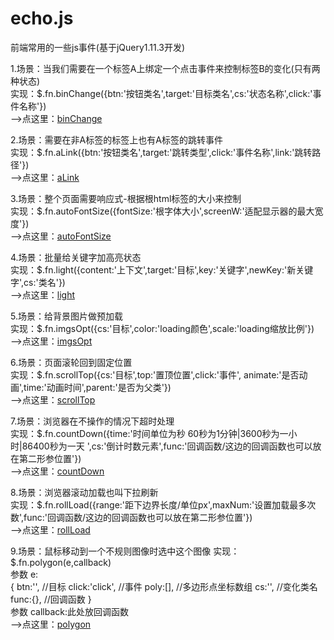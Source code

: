 # echo.js
前端常用的一些js事件(基于jQuery1.11.3开发)

1.场景：当我们需要在一个标签A上绑定一个点击事件来控制标签B的变化(只有两种状态)       
  实现：$.fn.binChange({btn:'按钮类名',target:'目标类名',cs:'状态名称',click:'事件名称'})   
  -->点这里：[binChange](http://htmlpreview.github.io/?https://github.com/MrRetro/Echo/blob/master/src/1.给按钮绑定事件.html)
     
2.场景：需要在非A标签的标签上也有A标签的跳转事件   
  实现：$.fn.aLink({btn:'按钮类名',target:'跳转类型',click:'事件名称',link:'跳转路径'})   
  -->点这里：[aLink](http://htmlpreview.github.io/?https://github.com/MrRetro/Echo/blob/master/src/2.单页非a标签需要有a标签跳转.html)
     
3.场景：整个页面需要响应式-根据根html标签的大小来控制   
  实现：$.fn.autoFontSize({fontSize:'根字体大小',screenW:'适配显示器的最大宽度'})   
  -->点这里：[autoFontSize](http://htmlpreview.github.io/?https://github.com/MrRetro/Echo/blob/master/src/3.小球随html字体大小而缩放.html)
     
4.场景：批量给关键字加高亮状态   
  实现：$.fn.light({content:'上下文',target:'目标',key:'关键字',newKey:'新关键字',cs:'类名'})   
  -->点这里：[light](http://htmlpreview.github.io/?https://github.com/MrRetro/Echo/blob/master/src/4.批量替换关键字.html)
     
5.场景：给背景图片做预加载   
  实现：$.fn.imgsOpt({cs:'目标',color:'loading颜色',scale:'loading缩放比例'})   
  -->点这里：[imgsOpt](http://htmlpreview.github.io/?https://github.com/MrRetro/Echo/blob/master/src/5.背景图片预先加载.html)
     
6.场景：页面滚轮回到固定位置  
	实现：$.fn.scrollTop({cs:'目标',top:'置顶位置',click:'事件',	animate:'是否动画',time:'动画时间',parent:'是否为父类'})    
  -->点这里：[scrollTop](http://htmlpreview.github.io/?https://github.com/MrRetro/Echo/blob/master/src/6.滚轮回到顶部.html)
     
7.场景：浏览器在不操作的情况下超时处理  
	实现：$.fn.countDown({time:'时间单位为秒  60秒为1分钟|3600秒为一小时|86400秒为一天 ',cs:'倒计时数元素',func:'回调函数/这边的回调函数也可以放在第二形参位置'})    
  -->点这里：[countDown](http://htmlpreview.github.io/?https://github.com/MrRetro/Echo/blob/master/src/7.倒计时关闭浏览器.html)
     
8.场景：浏览器滚动加载也叫下拉刷新  
	实现：$.fn.rollLoad({range:'距下边界长度/单位px',maxNum:'设置加载最多次数',func:'回调函数/这边的回调函数也可以放在第二形参位置'})    
  -->点这里：[rollLoad](http://htmlpreview.github.io/?https://github.com/MrRetro/Echo/blob/master/src/8.滚动加载_下拉刷新.html)
     
9.场景：鼠标移动到一个不规则图像时选中这个图像 
	实现：$.fn.polygon(e,callback)   
			参数 e:   
				{
					btn:'',					//目标
					click:'click',	//事件
					poly:[],				//多边形点坐标数组
					cs:'',					//变化类名
					func:{},				//回调函数
				}  
			参数 callback:此处放回调函数  
  -->点这里：[polygon](http://htmlpreview.github.io/?https://github.com/MrRetro/Echo/blob/master/src/9.计算鼠标是否在多边形内.html)